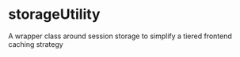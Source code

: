 # storageUtility
A wrapper class around session storage to simplify a tiered frontend caching strategy

